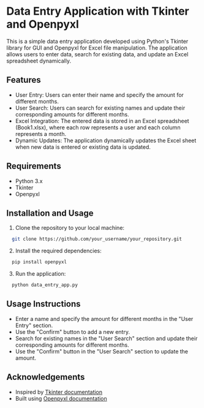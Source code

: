 
# Data Entry Application with Tkinter and Openpyxl

This is a simple data entry application developed using Python's Tkinter library for GUI and Openpyxl for Excel file manipulation. The application allows users to enter data, search for existing data, and update an Excel spreadsheet dynamically.


## Features

- User Entry: Users can enter their name and specify the amount for different months.
- User Search: Users can search for existing names and update their corresponding amounts for different months.
- Excel Integration: The entered data is stored in an Excel spreadsheet (Book1.xlsx), where each row represents a user and each column represents a month.
- Dynamic Updates: The application dynamically updates the Excel sheet when new data is entered or existing data is updated.

## Requirements

- Python 3.x
- Tkinter
- Openpyxl
## Installation and Usage

1. Clone the repository to your local machine:

```bash
  git clone https://github.com/your_username/your_repository.git
```
2. Install the required dependencies:

```bash
  pip install openpyxl
```
3. Run the application:

```bash
  python data_entry_app.py
```
## Usage Instructions
- Enter a name and specify the amount for different months in the "User Entry" section.
- Use the "Confirm" button to add a new entry.
- Search for existing names in the "User Search" section and update their corresponding amounts for different months.
- Use the "Confirm" button in the "User Search" section to update the amount.

## Acknowledgements

 - Inspired by [Tkinter documentation](https://docs.python.org/3/library/tkinter.html)
 - Built using [Openpyxl documentation](https://openpyxl.readthedocs.io/en/stable/)

